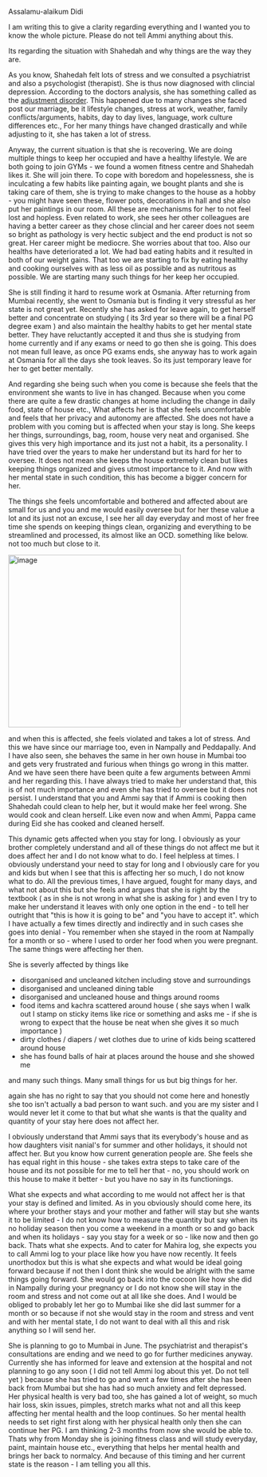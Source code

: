 Assalamu-alaikum Didi

I am writing this to give a clarity regarding everything and I wanted you to know the whole picture.
Please do not tell Ammi anything about this. 

Its regarding the situation with Shahedah and why things are the way they are.

As you know, Shahedah felt lots of stress and we consulted a psychiatrist and also a psychologist (therapist). She is thus now diagnosed with clincial depression. According to the doctors analysis, she has something called as the [adjustment disorder](https://shatayumulticlinic.com/disease/adjustment-disorder/). This happened due to many changes she faced post our marriage, be it lifestyle changes, stress at work, weather, family conflicts/arguments, habits, day to day lives, language, work culture differences etc., For her many things have changed drastically and while adjusting to it, she has taken a lot of stress.

Anyway, the current situation is that she is recovering. We are doing multiple things to keep her occupied and have a healthy lifestyle. We are both going to join GYMs - we found a women fitness centre and Shahedah likes it. She will join there. To cope with boredom and hopelessness, she is inculcating a few habits like painting again, we bought plants and she is taking care of them, she is trying to make changes to the house as a hobby - you might have seen these, flower pots, decorations in hall and she also put her paintings in our room. All these are mechanisms for her to not feel lost and hopless. Even related to work, she sees her other colleagues are having a better career as they chose clincial and her career does not seem so bright as pathology is very hectic subject and the end product is not so great. Her career might be mediocre. She worries about that too. Also our healths have deteriorated a lot. We had bad eating habits and it resulted in both of our weight gains. That too we are starting to fix by eating healthy and cooking ourselves with as less oil as possible and as nutritous as possible. We are starting many such things for her keep her occupied.

She is still finding it hard to resume work at Osmania. After returning from Mumbai recently, she went to Osmania but is finding it very stressful as her state is not great yet. Recently she has asked for leave again, to get herself better and concentrate on studying ( its 3rd year so there will be a final PG degree exam ) and also maintain the healthy habits to get her mental state better. They have reluctantly accepted it and thus she is studying from home currently and if any exams or need to go then she is going. This does not mean full leave, as once PG exams ends, she anyway has to work again at Osmania for all the days she took leaves. So its just temporary leave for her to get better mentally.

And regarding she being such when you come is because she feels that the environment she wants to live in has changed. Because when you come there are quite a few drastic changes at home including the change in daily food, state of house etc., What affects her is that she feels uncomfortable and feels that her privacy and autonomy are affected. She does not have a problem with you coming but is affected when your stay is long. She keeps her things, surroundings, bag, room, house very neat and organised. She gives this very high importance and its just not a habit, its a personality. I have tried over the years to make her understand but its hard for her to oversee. It does not mean she keeps the house extremely clean but likes keeping things organized and gives utmost importance to it. And now with her mental state in such condition, this has become a bigger concern for her.

The things she feels uncomfortable and bothered and affected about are small for us and you and me would easily oversee but for her these value a lot and its just not an excuse, I see her all day everyday and most of her free time she spends on keeping things clean, organizing and everything to be streamlined and processed, its almost like an OCD. something like below. not too much but close to it.

<img width="346" alt="image" src="https://github.com/wildsemicolon/text/assets/79313570/bae90506-68a5-4e14-974c-80531075b37e" />

and when this is affected, she feels violated and takes a lot of stress. And this we have since our marriage too, even in Nampally and Peddapally. And I have also seen, she behaves the same in her own house in Mumbai too and gets very frustrated and furious when things go wrong in this matter. And we have seen there have been quite a few arguments between Ammi and her regarding this. I have always tried to make her understand that, this is of not much importance and even she has tried to oversee but it does not persist. I understand that you and Ammi say that if Ammi is cooking then Shahedah could clean to help her, but it would make her feel wrong. She would cook and clean herself. Like even now and when Ammi, Pappa came during Eid she has cooked and cleaned herself.

This dynamic gets affected when you stay for long. I obviously as your brother completely understand and all of these things do not affect me but it does affect her and I do not know what to do. I feel helpless at times. I obviously understand your need to stay for long and I obviously care for you and kids but when I see that this is affecting her so much, I do not know what to do. All the previous times, I have argued, fought for many days, and what not about this but she feels and argues that she is right by the textbook ( as in she is not wrong in what she is asking for ) and even I try to make her understand it leaves with only one option in the end - to tell her outright that "this is how it is going to be" and "you have to accept it". which I have actually a few times directly and indirectly and in such cases she goes into denial - You remember when she stayed in the room at Nampally for a month or so - where I used to order her food when you were pregnant. The same things were affecting her then.

She is severly affected by things like
- disorganised and uncleaned kitchen including stove and surroundings
- disorganised and uncleaned dining table
- disorganised and uncleaned house and things around rooms
- food items and kachra scattered around house ( she says when I walk out I stamp on sticky items like rice or something and asks me - if she is wrong to expect that the house be neat when she gives it so much importance )
- dirty clothes / diapers / wet clothes due to urine of kids being scattered around house
- she has found balls of hair at places around the house and she showed me

and many such things. Many small things for us but big things for her.

again she has no right to say that you should not come here and honestly she too isn't actually a bad person to want such. and you are my sister and I would never let it come to that but what she wants is that the quality and quantity of your stay here does not affect her. 

I obviously understand that Ammi says that its everybody's house and as how daughters visit nanial's for summer and other holidays, it should not affect her. But you know how current generation people are. She feels she has equal right in this house - she takes extra steps to take care of the house and its not possible for me to tell her that - no, you should work on this house to make it better - but you have no say in its functionings.

What she expects and what according to me would not affect her is that your stay is defined and limited. As in you obviously should come here, its where your brother stays and your mother and father will stay but she wants it to be limited - I do not know how to measure the quantity but say when its no holiday season then you come a weekend in a month or so and go back and when its holidays - say you stay for a week or so - like now and then go back. Thats what she expects. And to cater for Mahira log, she expects you to call Ammi log to your place like how you have now recently. It feels unorthodox but this is what she expects and what would be ideal going forward because if not then I dont think she would be alright with the same things going forward.
She would go back into the cocoon like how she did in Nampally during your pregnancy or I do not know she will stay in the room and stress and not come out at all like she does. And I would be obliged to probably let her go to Mumbai like she did last summer for a month or so because if not she would stay in the room and stress and vent and with her mental state, I do not want to deal with all this and risk anything so I will send her.

She is planning to go to Mumbai in June. The psychiatrist and therapist's consultations are ending and we need to go for further medicines anyway. Currently she has informed for leave and extension at the hospital and not planning to go any soon ( I did not tell Ammi log about this yet. Do not tell yet ) because she has tried to go and went a few times after she has been back from Mumbai but she has had so much anxiety and felt depressed. Her physical health is very bad too, she has gained a lot of weight, so much hair loss, skin issues, pimples, stretch marks what not and all this keep affecting her mental health and the loop continues. So her mental health needs to set right first along with her physical health only then she can continue her PG. I am thinking 2-3 months from now she would be able to. Thats why from Monday she is joining fitness class and will study everyday, paint, maintain house etc., everything that helps her mental health and brings her back to normalcy. And because of this timing and her current state is the reason - I am telling you all this.






